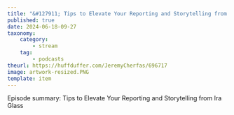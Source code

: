 ```yaml
---
title: "&#127911; Tips to Elevate Your Reporting and Storytelling from Ira Glass"
published: true
date: 2024-06-18-09-27
taxonomy:
    category:
        - stream
    tag:
        - podcasts
theurl: https://huffduffer.com/JeremyCherfas/696717
image: artwork-resized.PNG
template: item
---
```


Episode summary: Tips to Elevate Your Reporting and Storytelling from Ira Glass
